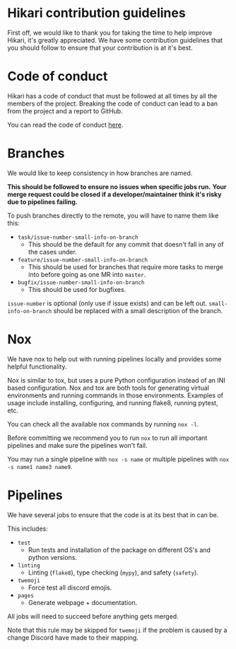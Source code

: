 # Hikari contribution guidelines

First off, we would like to thank you for taking the time to help improve Hikari, it's greatly appreciated. We have some contribution guidelines that you should follow to ensure that your contribution is at it's best.

# Code of conduct

Hikari has a code of conduct that must be followed at all times by all the members of
the project. Breaking the code of conduct can lead to a ban from the project and a report
to GitHub.

You can read the code of conduct [here](https://github.com/hikari-py/hikari/blob/master/CODE_OF_CONDUCT.md).

# Branches

We would like to keep consistency in how branches are named.

**This should be followed to ensure no issues when specific jobs run.**
**Your merge request could be closed if a developer/maintainer think it's risky due to pipelines failing.**

To push branches directly to the remote, you will have to name them like this:
  - `task/issue-number-small-info-on-branch`
    - This should be the default for any commit that doesn't fall in any of the cases under.
  - `feature/issue-number-small-info-on-branch`
    - This should be used for branches that require more tasks to merge into before going as one MR into `master`.
  - `bugfix/issue-number-small-info-on-branch`
    - This should be used for bugfixes.

`issue-number` is optional (only use if issue exists) and can be left out. `small-info-on-branch` should be replaced with a small description of the branch.

# Nox

We have nox to help out with running pipelines locally and provides some helpful functionality.

Nox is similar to tox, but uses a pure Python configuration instead of an
INI based configuration. Nox and tox are both tools for generating virtual
environments and running commands in those environments. Examples of usage
include installing, configuring, and running flake8, running pytest, etc.

You can check all the available nox commands by running `nox -l`.

Before committing we recommend you to run `nox` to run all important pipelines and make sure the pipelines won't fail.

You may run a single pipeline with `nox -s name` or multiple pipelines with
`nox -s name1 name3 name9`.

# Pipelines

We have several jobs to ensure that the code is at its best that in can be.

This includes:
  - `test`
    - Run tests and installation of the package on different OS's and python versions.
  - `linting`
    - Linting (`flake8`), type checking (`mypy`), and safety (`safety`).
  - `twemoji`
    - Force test all discord emojis.
  - `pages`
    - Generate webpage + documentation.

All jobs will need to succeed before anything gets merged.

Note that this rule may be skipped for `twemoji` if the
problem is caused by a change Discord have made to their mapping.
